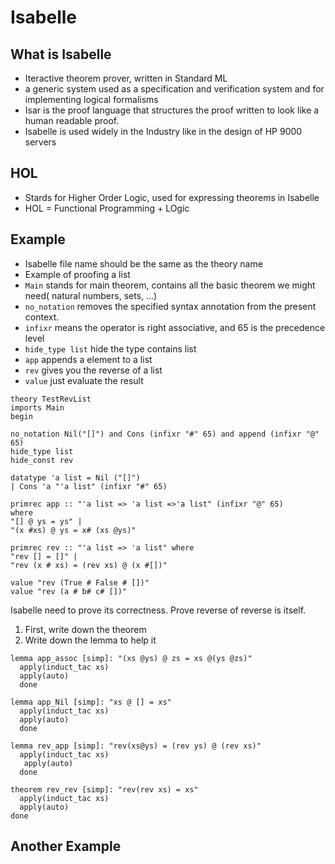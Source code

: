 # Isabelle

## What is Isabelle
 - Iteractive theorem prover, written in Standard ML
 - a generic system used as a specification and verification system and for implementing logical formalisms
 - Isar is the proof language that structures the proof written to look like a human readable proof.
 - Isabelle is used widely in the Industry like in the design of HP 9000 servers

## HOL
 - Stards for Higher Order Logic, used for expressing theorems in Isabelle
 - HOL = Functional Programming + LOgic

## Example
 - Isabelle file name should be the same as the theory name
 - Example of proofing a list
 - `Main` stands for main theorem, contains all the basic theorem we might need( natural numbers, sets, ...)
 - `no_notation` removes the specified syntax annotation from the present context.
 - `infixr` means the operator is right associative, and 65 is the precedence level
 - `hide_type list` hide the type contains list
 - `app` appends a element to a list
 - `rev` gives you the reverse of a list
 - `value` just evaluate the result
```
theory TestRevList
imports Main
begin

no_notation Nil("[]") and Cons (infixr "#" 65) and append (infixr "@" 65)
hide_type list
hide_const rev

datatype 'a list = Nil ("[]")
| Cons 'a "'a list" (infixr "#" 65)

primrec app :: "'a list => 'a list =>'a list" (infixr "@" 65)
where
"[] @ ys = ys" |
"(x #xs) @ ys = x# (xs @ys)"

primrec rev :: "'a list => 'a list" where
"rev [] = []" |
"rev (x # xs) = (rev xs) @ (x #[])"

value "rev (True # False # [])"
value "rev (a # b# c# [])"
```

Isabelle need to prove its correctness.
Prove reverse of reverse is itself.
1. First, write down the theorem
2. Write down the lemma to help it

```
lemma app_assoc [simp]: "(xs @ys) @ zs = xs @(ys @zs)"
  apply(induct_tac xs)
  apply(auto)
  done

lemma app_Nil [simp]: "xs @ [] = xs"
  apply(induct_tac xs)
  apply(auto)
  done

lemma rev_app [simp]: "rev(xs@ys) = (rev ys) @ (rev xs)"
  apply(induct_tac xs)
   apply(auto)
  done

theorem rev_rev [simp]: "rev(rev xs) = xs"
  apply(induct_tac xs)
  apply(auto)
done
```

## Another Example

